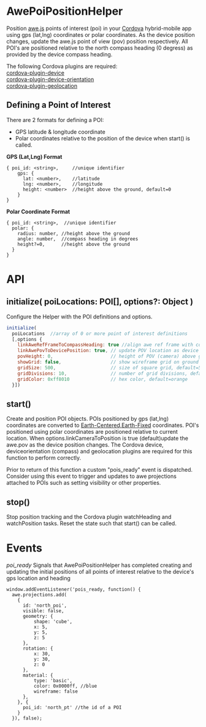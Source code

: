 AwePoiPositionHelper
====================

Position [awe.js](https://github.com/awe-media/awe.js) points of interest (poi) in your [Cordova](https://cordova.apache.org/) hybrid-mobile app using gps (lat,lng) coordinates or polar coordinates. As the device position changes, update the awe.js point of view (pov) position respectively. All POI's are positioned relative to the north compass heading (0 degress) as provided by the device compass heading.

The following Cordova plugins are required:  
  [cordova-plugin-device](https://cordova.apache.org/docs/en/latest/reference/cordova-plugin-device/index.html)  
  [cordova-plugin-device-orientation](https://cordova.apache.org/docs/en/latest/reference/cordova-plugin-device-orientation/index.html)  
  [cordova-plugin-geolocation](https://cordova.apache.org/docs/en/latest/reference/cordova-plugin-geolocation/index.html)   

Defining a Point of Interest
----------------------------

There are 2 formats for defining a POI: 
* GPS latitude & longitude coordinate
* Polar coordinates relative to the position of the device when start() is called.

**GPS (Lat,Lng) Format**  

```
{ poi_id: <string>,     //unique identifier  
    gps: {  
      lat: <number>,    //latitude  
      lng: <number>,    //longitude  
      height: <number>  //height above the ground, default=0   
    }  
}
```

  **Polar Coordinate Format**  
```
{ poi_id: <string>,  //unique identifier
  polar: {
    radius: number, //height above the ground 
    angle: number,  //compass heading in degrees
    height?=0,      //height above the ground
  } 
}
```

# API

initialize( poiLocations: POI[], options?: Object )
-------------------------------------------------

  Configure the Helper with the POI definitions and options.  
```javascript
initialize( 
  poiLocations  //array of 0 or more point of interest definitions  
  [,options { 
    linkAweRefFrameToCompassHeading: true //align awe ref frame with compass due north (deg 0)
    linkAwePovToDevicePosition: true, // update POV location as device position changes
    povHeight: 0,                     // height of POV (camera) above ground plane, default=0 
    showGrid: false,                  // show wireframe grid on ground plane, default=false
    gridSize: 500,                    // size of square grid, default=500
    gridDivisions: 10,                // number of grid divisions, default=10
    gridColor: 0xff8010               // hex color, default=orange
  }])
```

start()
--------
      
  Create and position POI objects. POIs positioned by gps (lat,lng) coordinates are converted to [Earth-Centered,Earth-Fixed](https://en.wikipedia.org/wiki/ECEF) coordinates. POI's positioned using polar coordinates are positioned relative to current location. When options.linkCameraToPosition is true (default)update the awe.pov as the device position changes. The Cordova device, deviceorientation (compass) and geolocation plugins are required for this function to perform correctly. 

  Prior to return of this function a custom "pois_ready" event is dispatched. Consider using this event to trigger and updates to awe projections attached to POIs such as setting visibility or other properties.


stop()
------

Stop position tracking and the Cordova plugin watchHeading and watchPosition tasks. Reset the state such that start() can be called.

# Events

*poi_ready*
Signals that AwePoiPositionHelper has completed creating and updating the initial positions of all points of interest relative to the device's gps location and heading

```
window.addEventListener('pois_ready, function() {
  awe.projections.add(
    {                            
      id: 'north_poi',
      visible: false,
      geometry: {
          shape: 'cube',
          x: 5,
          y: 5,
          z: 5
      },
      rotation: {
          x: 30,
          y: 30,
          z: 0
      },
      material: {
          type: 'basic',
          color: 0x0000ff, //blue
          wireframe: false
      },
    }, {
      poi_id: 'north_pt' //the id of a POI
    }
  }), false);
```



